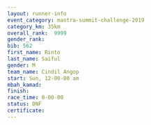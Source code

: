 ```yaml
---
layout: runner-info 
event_category: mantra-summit-challenge-2019 
category_km: 35km 
overall_rank:  9999
gender_rank: 
bib: 562
first_name: Rinto
last_name: Saiful
gender: M
team_name: Cindil Angop
start: Sun, 12-00-00 am
mbah_kamad: 
finish: 
race_time: 0-00-00
status: DNF
certificate: 
---
```

